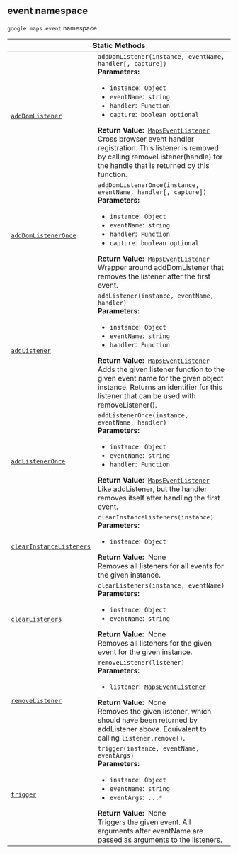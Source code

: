 
<devsite-heading text=" event namespace" for="event" level="h2" link="" toc="" back-to-top=""><h2 id="event" is-upgraded="">event namespace</h2></devsite-heading>
<p>
<code translate="no" dir="ltr"><span itemprop="path">google.maps</span>.<span itemprop="name">event</span></code>
namespace
</p>
<div class="devsite-table-wrapper"><table class="methods responsive" summary="namespace event - Static Methods">
<thead>
<tr><th colspan="2">Static Methods</th>
</tr></thead>
<tbody>
<tr id="event.addDomListener">
<td itemprop="property"><code translate="no" dir="ltr"><a class="secret-link" href="#event.addDomListener"><span>addDomListener</span></a></code></td>
<td><div><code translate="no" dir="ltr">addDomListener(instance, eventName, handler[, capture])</code></div>
<div class="desc"><strong>Parameters:</strong>&nbsp; <ul>
<li><code translate="no" dir="ltr">instance</code>:&nbsp; <code translate="no" dir="ltr">Object</code></li>
<li><code translate="no" dir="ltr">eventName</code>:&nbsp; <code translate="no" dir="ltr">string</code></li>
<li><code translate="no" dir="ltr">handler</code>:&nbsp; <code translate="no" dir="ltr">Function</code></li>
<li><code translate="no" dir="ltr">capture</code>:&nbsp; <code translate="no" dir="ltr">boolean <span class="optional-type-annotation">optional</span></code></li>
</ul></div>
<div class="desc"><strong>Return Value:</strong>&nbsp; <code translate="no" dir="ltr"><a href="MapsEventListener.md">MapsEventListener</a></code></div>
<div class="desc">Cross browser event handler registration. This listener is removed by calling removeListener(handle) for the handle that is returned by this function.</div></td>
</tr>
<tr id="event.addDomListenerOnce">
<td itemprop="property"><code translate="no" dir="ltr"><a class="secret-link" href="#event.addDomListenerOnce"><span>addDomListenerOnce</span></a></code></td>
<td><div><code translate="no" dir="ltr">addDomListenerOnce(instance, eventName, handler[, capture])</code></div>
<div class="desc"><strong>Parameters:</strong>&nbsp; <ul>
<li><code translate="no" dir="ltr">instance</code>:&nbsp; <code translate="no" dir="ltr">Object</code></li>
<li><code translate="no" dir="ltr">eventName</code>:&nbsp; <code translate="no" dir="ltr">string</code></li>
<li><code translate="no" dir="ltr">handler</code>:&nbsp; <code translate="no" dir="ltr">Function</code></li>
<li><code translate="no" dir="ltr">capture</code>:&nbsp; <code translate="no" dir="ltr">boolean <span class="optional-type-annotation">optional</span></code></li>
</ul></div>
<div class="desc"><strong>Return Value:</strong>&nbsp; <code translate="no" dir="ltr"><a href="MapsEventListener.md">MapsEventListener</a></code></div>
<div class="desc">Wrapper around addDomListener that removes the listener after the first event.</div></td>
</tr>
<tr id="event.addListener">
<td itemprop="property"><code translate="no" dir="ltr"><a class="secret-link" href="#event.addListener"><span>addListener</span></a></code></td>
<td><div><code translate="no" dir="ltr">addListener(instance, eventName, handler)</code></div>
<div class="desc"><strong>Parameters:</strong>&nbsp; <ul>
<li><code translate="no" dir="ltr">instance</code>:&nbsp; <code translate="no" dir="ltr">Object</code></li>
<li><code translate="no" dir="ltr">eventName</code>:&nbsp; <code translate="no" dir="ltr">string</code></li>
<li><code translate="no" dir="ltr">handler</code>:&nbsp; <code translate="no" dir="ltr">Function</code></li>
</ul></div>
<div class="desc"><strong>Return Value:</strong>&nbsp; <code translate="no" dir="ltr"><a href="MapsEventListener.md">MapsEventListener</a></code></div>
<div class="desc">Adds the given listener function to the given event name for the given object instance. Returns an identifier for this listener that can be used with removeListener().</div></td>
</tr>
<tr id="event.addListenerOnce">
<td itemprop="property"><code translate="no" dir="ltr"><a class="secret-link" href="#event.addListenerOnce"><span>addListenerOnce</span></a></code></td>
<td><div><code translate="no" dir="ltr">addListenerOnce(instance, eventName, handler)</code></div>
<div class="desc"><strong>Parameters:</strong>&nbsp; <ul>
<li><code translate="no" dir="ltr">instance</code>:&nbsp; <code translate="no" dir="ltr">Object</code></li>
<li><code translate="no" dir="ltr">eventName</code>:&nbsp; <code translate="no" dir="ltr">string</code></li>
<li><code translate="no" dir="ltr">handler</code>:&nbsp; <code translate="no" dir="ltr">Function</code></li>
</ul></div>
<div class="desc"><strong>Return Value:</strong>&nbsp; <code translate="no" dir="ltr"><a href="MapsEventListener.md">MapsEventListener</a></code></div>
<div class="desc">Like addListener, but the handler removes itself after handling the first event.</div></td>
</tr>
<tr id="event.clearInstanceListeners">
<td itemprop="property"><code translate="no" dir="ltr"><a class="secret-link" href="#event.clearInstanceListeners"><span>clearInstanceListeners</span></a></code></td>
<td><div><code translate="no" dir="ltr">clearInstanceListeners(instance)</code></div>
<div class="desc"><strong>Parameters:</strong>&nbsp; <ul>
<li><code translate="no" dir="ltr">instance</code>:&nbsp; <code translate="no" dir="ltr">Object</code></li>
</ul></div>
<div class="desc"><strong>Return Value:</strong>&nbsp; None</div>
<div class="desc">Removes all listeners for all events for the given instance.</div></td>
</tr>
<tr id="event.clearListeners">
<td itemprop="property"><code translate="no" dir="ltr"><a class="secret-link" href="#event.clearListeners"><span>clearListeners</span></a></code></td>
<td><div><code translate="no" dir="ltr">clearListeners(instance, eventName)</code></div>
<div class="desc"><strong>Parameters:</strong>&nbsp; <ul>
<li><code translate="no" dir="ltr">instance</code>:&nbsp; <code translate="no" dir="ltr">Object</code></li>
<li><code translate="no" dir="ltr">eventName</code>:&nbsp; <code translate="no" dir="ltr">string</code></li>
</ul></div>
<div class="desc"><strong>Return Value:</strong>&nbsp; None</div>
<div class="desc">Removes all listeners for the given event for the given instance.</div></td>
</tr>
<tr id="event.removeListener">
<td itemprop="property"><code translate="no" dir="ltr"><a class="secret-link" href="#event.removeListener"><span>removeListener</span></a></code></td>
<td><div><code translate="no" dir="ltr">removeListener(listener)</code></div>
<div class="desc"><strong>Parameters:</strong>&nbsp; <ul>
<li><code translate="no" dir="ltr">listener</code>:&nbsp; <code translate="no" dir="ltr"><a href="MapsEventListener.md">MapsEventListener</a></code></li>
</ul></div>
<div class="desc"><strong>Return Value:</strong>&nbsp; None</div>
<div class="desc">Removes the given listener, which should have been returned by addListener above. Equivalent to calling <code translate="no" dir="ltr">listener.remove()</code>.</div></td>
</tr>
<tr id="event.trigger">
<td itemprop="property"><code translate="no" dir="ltr"><a class="secret-link" href="#event.trigger"><span>trigger</span></a></code></td>
<td><div><code translate="no" dir="ltr">trigger(instance, eventName, eventArgs)</code></div>
<div class="desc"><strong>Parameters:</strong>&nbsp; <ul>
<li><code translate="no" dir="ltr">instance</code>:&nbsp; <code translate="no" dir="ltr">Object</code></li>
<li><code translate="no" dir="ltr">eventName</code>:&nbsp; <code translate="no" dir="ltr">string</code></li>
<li><code translate="no" dir="ltr">eventArgs</code>:&nbsp; <code translate="no" dir="ltr">...*</code></li>
</ul></div>
<div class="desc"><strong>Return Value:</strong>&nbsp; None</div>
<div class="desc">Triggers the given event. All arguments after eventName are passed as arguments to the listeners.</div></td>
</tr>
</tbody>
</table></div>
